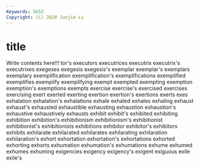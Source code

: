 ```yaml
---
Keywords: 5652
Copyright: (C) 2020 Junjie Li
---
```


# title

Write contents here!!!
tor's 
executors 
executrices
executrix 
executrix's 
executrixes 
exegeses 
exegesis 
exegesis's 
exemplar 
exemplar's 
exemplars 
exemplary
exemplification 
exemplification's 
exemplifications 
exemplified 
exemplifies 
exemplify 
exemplifying 
exempt 
exempted 
exempting
exemption 
exemption's 
exemptions 
exempts 
exercise 
exercise's 
exercised 
exercises 
exercising 
exert
exerted 
exerting 
exertion 
exertion's 
exertions 
exerts 
exes 
exhalation 
exhalation's 
exhalations
exhale 
exhaled 
exhales 
exhaling 
exhaust 
exhaust's 
exhausted 
exhaustible 
exhausting 
exhaustion
exhaustion's 
exhaustive 
exhaustively 
exhausts 
exhibit 
exhibit's 
exhibited 
exhibiting 
exhibition 
exhibition's
exhibitionism 
exhibitionism's 
exhibitionist 
exhibitionist's 
exhibitionists 
exhibitions 
exhibitor 
exhibitor's 
exhibitors 
exhibits
exhilarate 
exhilarated 
exhilarates 
exhilarating 
exhilaration 
exhilaration's 
exhort 
exhortation 
exhortation's 
exhortations
exhorted 
exhorting 
exhorts 
exhumation 
exhumation's 
exhumations 
exhume 
exhumed 
exhumes 
exhuming
exigencies 
exigency 
exigency's 
exigent 
exiguous 
exile 
exile's 
